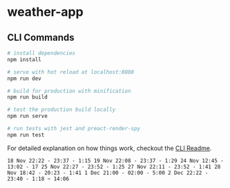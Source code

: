 # weather-app

## CLI Commands

``` bash
# install dependencies
npm install

# serve with hot reload at localhost:8080
npm run dev

# build for production with minification
npm run build

# test the production build locally
npm run serve

# run tests with jest and preact-render-spy 
npm run test
```

For detailed explanation on how things work, checkout the [CLI Readme](https://github.com/developit/preact-cli/blob/master/README.md).

`
18 Nov 22:22 - 23:37 - 1:15
19 Nov 22:08 - 23:37 - 1:29
24 Nov 12:45 - 13:02 - 17
25 Nov 22:27 - 23:52 - 1:25
27 Nov 22:11 - 23:52 - 1:41
28 Nov 18:42 - 20:23 - 1:41
1 Dec 21:00 - 02:00 - 5:00
2 Dec 22:22 - 23:40 - 1:18
~ 14:06
`
